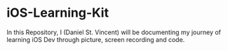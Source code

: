 # iOS-Learning-Kit
In this Repository, I (Daniel St. Vincent) will be documenting my journey of learning iOS Dev through picture, screen recording and code.
